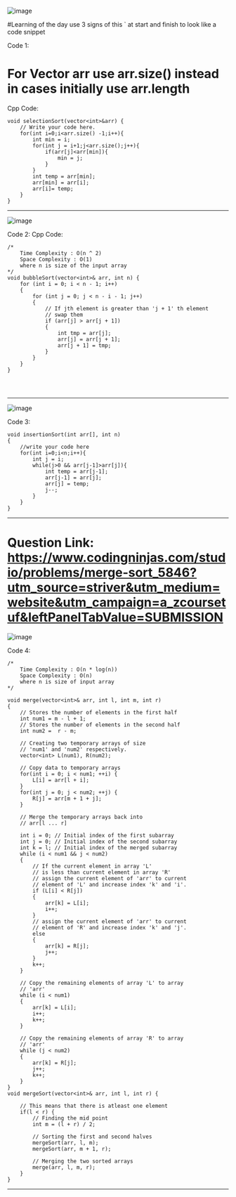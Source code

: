 ![image](https://github.com/SpandanM110/DSA-kickstart/assets/95229740/fe5bbbec-fc07-4009-ba1f-b572dd95c4c2)

#Learning of the day use 3 signs of this ` at start and finish to look like a code snippet 

Code 1:
# For Vector arr use arr.size() instead in cases initially use arr.length

Cpp Code:
```
void selectionSort(vector<int>&arr) {
    // Write your code here.
    for(int i=0;i<arr.size() -1;i++){
        int min = i;
        for(int j = i+1;j<arr.size();j++){
            if(arr[j]<arr[min]){
                min = j;
            }
        }
        int temp = arr[min];
        arr[min] = arr[i];
        arr[i]= temp;
    }
}
```
------------------------------------------------------------------

![image](https://github.com/SpandanM110/DSA-kickstart/assets/95229740/f86c2907-1d98-4a41-ab4c-72c643899412)

Code 2:
Cpp Code:
``` 
/*
    Time Complexity : O(n ^ 2)
    Space Complexity : O(1)
    where n is size of the input array
*/
void bubbleSort(vector<int>& arr, int n) {
	for (int i = 0; i < n - 1; i++)
	{
		for (int j = 0; j < n - i - 1; j++)
		{
			// If jth element is greater than 'j + 1' th element
			// swap them
			if (arr[j] > arr[j + 1])
			{
				int tmp = arr[j];
				arr[j] = arr[j + 1];
				arr[j + 1] = tmp;
			}
		}
	}
}




```
-----------------------------------------------------------------------------------------------------------
![image](https://github.com/SpandanM110/DSA-kickstart/assets/95229740/be00b70f-5dbb-45c4-b84b-f6afd55a5489)

Code 3:

```
void insertionSort(int arr[], int n)
{
    //write your code here
    for(int i=0;i<n;i++){
        int j = i;
        while(j>0 && arr[j-1]>arr[j]){
            int temp = arr[j-1];
            arr[j-1] = arr[j];
            arr[j] = temp;
            j--;
        }
    }
}
```
---------------------------------------------------------------------------------------

# Question Link: https://www.codingninjas.com/studio/problems/merge-sort_5846?utm_source=striver&utm_medium=website&utm_campaign=a_zcoursetuf&leftPanelTabValue=SUBMISSION

![image](https://github.com/SpandanM110/DSA-kickstart/assets/95229740/9d54da08-44a2-4361-a0b7-d998d734ccc4)


Code 4:

```
/*  
    Time Complexity : O(n * log(n))
    Space Complexity : O(n)
    where n is size of input array
*/

void merge(vector<int>& arr, int l, int m, int r)
{
    // Stores the number of elements in the first half
    int num1 = m - l + 1;
    // Stores the number of elements in the second half
    int num2 =  r - m;

    // Creating two temporary arrays of size
    // 'num1' and 'num2' respectively.
    vector<int> L(num1), R(num2); 

    // Copy data to temporary arrays
    for(int i = 0; i < num1; ++i) {
        L[i] = arr[l + i];
    }
    for(int j = 0; j < num2; ++j) {
        R[j] = arr[m + 1 + j];
    }

    // Merge the temporary arrays back into 
    // arr[l ... r]
    
    int i = 0; // Initial index of the first subarray
    int j = 0; // Initial index of the second subarray
    int k = l; // Initial index of the merged subarray
    while (i < num1 && j < num2)
    {
        // If the current element in array 'L'
        // is less than current element in array 'R'
        // assign the current element of 'arr' to current
        // element of 'L' and increase index 'k' and 'i'.
        if (L[i] < R[j])
        {
            arr[k] = L[i];
            i++;
        }
        // assign the current element of 'arr' to current
        // element of 'R' and increase index 'k' and 'j'.
        else
        {
            arr[k] = R[j];
            j++;
        }
        k++;
    }

    // Copy the remaining elements of array 'L' to array
    // 'arr'
    while (i < num1)
    {
        arr[k] = L[i];
        i++;
        k++;
    }

    // Copy the remaining elements of array 'R' to array
    // 'arr'
    while (j < num2)
    {
        arr[k] = R[j];
        j++;
        k++;
    }
}
void mergeSort(vector<int>& arr, int l, int r) {
    
    // This means that there is atleast one element
    if(l < r) {
        // Finding the mid point
        int m = (l + r) / 2;
        
        // Sorting the first and second halves
        mergeSort(arr, l, m);
        mergeSort(arr, m + 1, r);
        
        // Merging the two sorted arrays
        merge(arr, l, m, r);
    }
}

```
-------------------------------------------------------------------------------------------------------------------
